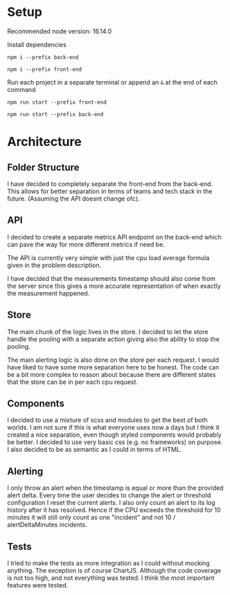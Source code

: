 # Setup

Recommended node version: 16.14.0

Install dependencies

`npm i --prefix back-end`

`npm i --prefix front-end`

Run each project in a separate terminal or append an `&` at the end of each command

`npm run start --prefix front-end`

`npm run start --prefix back-end`

# Architecture
## Folder Structure

I have decided to completely separate the front-end from the back-end.
This allows for better separation in terms of teams and tech stack in the future. (Assuming the API doesnt change ofc).

## API

I decided to create a separate metrics API endpoint on the back-end which can
pave the way for more different metrics if need be.

The API is currently very simple with just the cpu load average formula given
in the problem description.

I have decided that the measurements timestamp should also come from the server
since this gives a more accurate representation of when exactly the measurement
happened.

## Store

The main chunk of the logic lives in the store.
I decided to let the store handle the pooling with a separate action
giving also the ability to stop the pooling.

The main alerting logic is also done on the store per each request.
I would have liked to have some more separation here to be honest.
The code can be a bit more complex to reason about because there are different states that the store can be in per each cpu request.

## Components

I decided to use a mixture of scss and modules to get the best of both worlds.
I am not sure if this is what everyone uses now a days but I think it created a nice separation, even though styled components would probably be better.
I decided to use very basic css (e.g. no frameworks) on purpose. I also decided to be as semantic as I could in terms of HTML.


## Alerting

I only throw an alert when the timestamp is equal or more than the provided alert delta.
Every time the user decides to change the alert or threshold configuration I reset the current alerts.
I also only count an alert to its log history after it has resolved.
Hence if the CPU exceeds the threshold for 10 minutes it will still only count as one "incident" and not 10 / alertDeltaMinutes incidents.


## Tests

I tried to make the tests as more integration as I could without mocking anything.
The exception is of course ChartJS.
Although the code coverage is not too high, and not everything was tested.
I think the most important features were tested.
